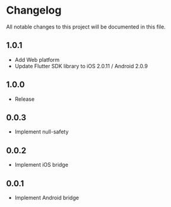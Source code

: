 # Changelog
All notable changes to this project will be documented in this file.

## 1.0.1
* Add Web platform
* Update Flutter SDK library to iOS 2.0.11 / Android 2.0.9

## 1.0.0
* Release

## 0.0.3
* Implement null-safety

## 0.0.2
* Implement iOS bridge

## 0.0.1
* Implement Android bridge
